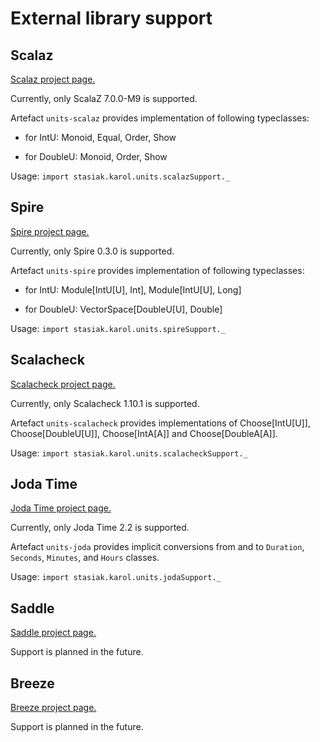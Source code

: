 External library support
========================

Scalaz
------

[Scalaz project page.](https://github.com/scalaz/scalaz)

Currently, only ScalaZ 7.0.0-M9 is supported.

Artefact `units-scalaz` provides implementation of following typeclasses:

* for IntU: Monoid, Equal, Order, Show

* for DoubleU: Monoid, Order, Show

Usage: `import stasiak.karol.units.scalazSupport._`

Spire
-----

[Spire project page.](https://github.com/non/spire)

Currently, only Spire 0.3.0 is supported.

Artefact `units-spire` provides implementation of following typeclasses:

* for IntU: Module[IntU[U], Int], Module[IntU[U], Long]

* for DoubleU: VectorSpace[DoubleU[U], Double]

Usage: `import stasiak.karol.units.spireSupport._`

Scalacheck
----------

[Scalacheck project page.](https://github.com/rickynils/scalacheck)

Currently, only Scalacheck 1.10.1 is supported.

Artefact `units-scalacheck` provides implementations of Choose[IntU[U]], Choose[DoubleU[U]], Choose[IntA[A]] and Choose[DoubleA[A]].

Usage: `import stasiak.karol.units.scalacheckSupport._`

Joda Time
---------

[Joda Time project page.](http://joda-time.sourceforge.net/)

Currently, only Joda Time 2.2 is supported.

Artefact `units-joda` provides implicit conversions from and to `Duration`, `Seconds`, `Minutes`, and `Hours` classes.

Usage: `import stasiak.karol.units.jodaSupport._`

Saddle
------

[Saddle project page.](https://github.com/saddle/saddle)

Support is planned in the future.

Breeze
------

[Breeze project page.](https://github.com/dlwh/breeze)

Support is planned in the future.